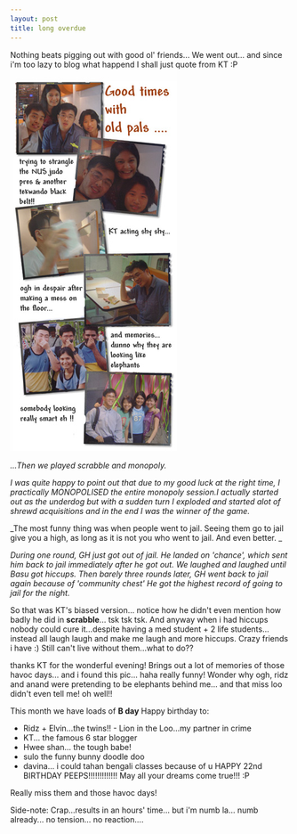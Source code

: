 ```yaml
---
layout: post
title: long overdue
---
```


Nothing beats pigging out with good ol' friends... We went out... and since i'm too lazy to blog what happend I shall just quote from KT :P ![](/img/ktjc.jpg)

_...Then we played scrabble and monopoly._

_I was quite happy to point out that due to my good luck at the right time, I practically MONOPOLISED the entire monopoly session.I actually started out as the underdog but with a sudden turn I exploded and started alot of shrewd acquisitions and in the end I was the winner of the game._

_The most funny thing was when people went to jail. Seeing them go to jail give you a high, as long as it is not you who went to jail. And even better. _

_During one round, GH just got out of jail. He landed on 'chance', which sent him back to jail immediately after he got out. We laughed and laughed until Basu got hiccups. Then barely three rounds later, GH went back to jail again because of 'community chest' He got the highest record of going to jail for the night._

So that was KT's biased version... notice how he didn't even mention how badly he did in **scrabble**... tsk tsk tsk. And anyway when i had hiccups nobody could cure it...despite having a med student + 2 life students... instead all laugh laugh and make me laugh and more hiccups. Crazy friends i have :) Still can't live without them...what to do??

thanks KT for the wonderful evening! Brings out a lot of memories of those havoc days... and i found this pic... haha really funny! Wonder why ogh, ridz and anand were pretending to be elephants behind me... and that miss loo didn't even tell me! oh well!!

This month we have loads of **B day**
 Happy birthday to:
 - Ridz + Elvin...the twins!!
 - Lion in the Loo...my partner in crime
 - KT... the famous 6 star blogger
 - Hwee shan... the tough babe!
 - sulo the funny bunny doodle doo
 - davina... i could tahan bengali classes because of u
 HAPPY 22nd BIRTHDAY PEEPS!!!!!!!!!!!!! May all your dreams come true!!! :P

Really miss them and those havoc days!
 
 Side-note: Crap...results in an hours' time... but i'm numb la... numb already... no tension... no reaction....
